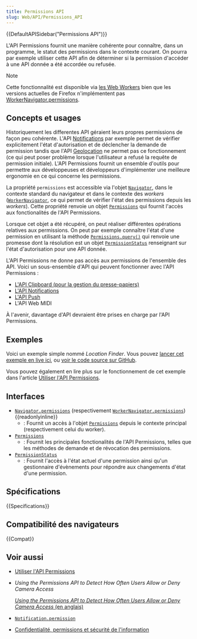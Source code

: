 ```yaml
---
title: Permissions API
slug: Web/API/Permissions_API
---
```


{{DefaultAPISidebar("Permissions API")}}

L'API Permissions fournit une manière cohérente pour connaître, dans un programme, le statut des permissions dans le contexte courant. On pourra par exemple utiliser cette API afin de déterminer si la permission d'accéder à une API donnée a été accordée ou refusée.

> [!NOTE]
> Cette fonctionnalité est disponible via [les Web Workers](/fr/docs/Web/API/Web_Workers_API) bien que les versions actuelles de Firefox n'implémentent pas [WorkerNavigator.permissions](/fr/docs/Web/API/WorkerNavigator/permissions).

## Concepts et usages

Historiquement les differentes API géraient leurs propres permissions de façon peu cohérente. L'API [Notifications](/fr/docs/Web/API/Notifications_API) par exemple permet de vérifier explicitement l'état d'autorisation et de déclencher la demande de permission tandis que l'API [Geolocation](/fr/docs/Web/API/Geolocation) ne permet pas ce fonctionnement (ce qui peut poser problème lorsque l'utilisateur a refusé la requête de permission initiale). L'API Permissions fournit un ensemble d'outils pour permettre aux développeuses et développeurs d'implémenter une meilleure ergonomie en ce qui concerne les permissions.

La propriété `permissions` est accessible via l'objet [`Navigator`](/fr/docs/Web/API/Navigator), dans le contexte standard du navigateur et dans le contexte des <i lang="en">workers</i> ([`WorkerNavigator`](/fr/docs/Web/API/WorkerNavigator), ce qui permet de vérifier l'état des permissions depuis les <i lang="en">workers</i>). Cette propriété renvoie un objet [`Permissions`](/fr/docs/Web/API/Permissions) qui fournit l'accès aux fonctionalités de l'API Permissions.

Lorsque cet objet a été récupéré, on peut réaliser différentes opérations relatives aux permissions. On peut par exemple connaître l'état d'une permission en utilisant la méthode [`Permissions.query()`](/fr/docs/Web/API/Permissions/query) qui renvoie une promesse dont la résolution est un objet [`PermissionStatus`](/fr/docs/Web/API/PermissionStatus) renseignant sur l'état d'autorisation pour une API donnée.

L'API Permissions ne donne pas accès aux permissions de l'ensemble des API. Voici un sous-ensemble d'API qui peuvent fonctionner avec l'API Permissions :

- [L'API Clipboard (pour la gestion du presse-papiers)](/fr/docs/Web/API/Clipboard_API)
- [L'API Notifications](/fr/docs/Web/API/Notifications_API)
- [L'API Push](/fr/docs/Web/API/Push_API)
- L'API Web MIDI

À l'avenir, davantage d'API devraient être prises en charge par l'API Permissions.

## Exemples

Voici un exemple simple nommé <i lang="en">Location Finder</i>. Vous pouvez [lancer cet exemple en live ici](https://chrisdavidmills.github.io/location-finder-permissions-api/), ou [voir le code source sur GitHub](https://github.com/chrisdavidmills/location-finder-permissions-api/tree/gh-pages).

Vous pouvez également en lire plus sur le fonctionnement de cet exemple dans l'article [Utiliser l'API Permissions](/fr/docs/Web/API/Permissions_API/Using_the_Permissions_API).

## Interfaces

- [`Navigator.permissions`](/fr/docs/Web/API/Navigator/permissions) (respectivement [`WorkerNavigator.permissions`](/fr/docs/Web/API/WorkerNavigator/permissions)) {{readonlyinline}}
  - : Fournit un accès à l'objet [`Permissions`](/fr/docs/Web/API/Permissions) depuis le contexte principal (respectivement celui du worker).
- [`Permissions`](/fr/docs/Web/API/Permissions)
  - : Fournit les principales fonctionalités de l'API Permissions, telles que les méthodes de demande et de révocation des permissions.
- [`PermissionStatus`](/fr/docs/Web/API/PermissionStatus)
  - : Fournit l'accès à l'état actuel d'une permission ainsi qu'un gestionnaire d'évènements pour répondre aux changements d'état d'une permission.

## Spécifications

{{Specifications}}

## Compatibilité des navigateurs

{{Compat}}

## Voir aussi

- [Utiliser l'API Permissions](/fr/docs/Web/API/Permissions_API/Using_the_Permissions_API)
- <i lang="en">Using the Permissions API to Detect How Often Users Allow or Deny Camera Access</i>

  [<i lang="en">Using the Permissions API to Detect How Often Users Allow or Deny Camera Access</i> (en anglais)](https://blog.addpipe.com/using-permissions-api-to-detect-getusermedia-responses/)

- [`Notification.permission`](/fr/docs/Web/API/Notification/permission_static)
- [Confidentialité, permissions et sécurité de l'information](/fr/docs/Web/Privacy)
